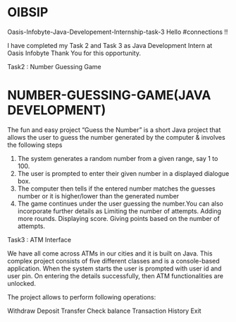 # OIBSIP

Oasis-Infobyte-Java-Developement-Internship-task-3
Hello #connections !!

I have completed my Task 2 and Task 3 as Java Development Intern at Oasis Infobyte Thank You for this opportunity.

Task2 : Number Guessing Game
# NUMBER-GUESSING-GAME(JAVA DEVELOPMENT)  
The fun and easy project “Guess the Number” is a short Java project that allows the user to guess the number generated by the computer &amp; involves the following steps
1. The system generates a random number from a given range, say 1 to 100.
2. The user is prompted to enter their given number in a displayed dialogue box.
3. The computer then tells if the entered number matches the guesses number or it is higher/lower than the generated number
4. The game continues under the user guessing the number.You can also incorporate further details as
Limiting the number of attempts.
Adding more rounds.
Displaying score.
Giving points based on the number of attempts.


Task3 : ATM Interface

We have all come across ATMs in our cities and it is built on Java. This complex project consists of five different classes and is a console-based application. When the system starts the user is prompted with user id and user pin. On entering the details successfully, then ATM functionalities are unlocked.

The project allows to perform following operations:

Withdraw
Deposit
Transfer
Check balance
Transaction History
Exit

